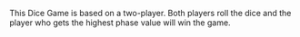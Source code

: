 This Dice Game is based on a two-player. Both players roll the dice and the player who gets the highest phase value will win the game.
